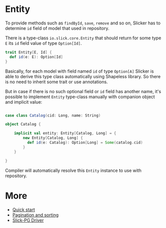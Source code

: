 Entity
======

To provide methods such as `findById`, `save`, `remove` and so on, Slicker
has to determine `id` field of model that used in repository.


There is a type-class `io.slick.core.Entity` that should return
for some type `E` its `id` field value of type `Option[Id]`.

```scala
trait Entity[E, Id] {
  def id(e: E): Option[Id]
}
```

Basically, for each model with field named `id` of type `Option[A]` Slicker is able
to derive this type class automatically using Shapeless library.
So there is no need to inherit some trait or use annotations.

But in case if there is no such optional field or `id` field has another name, it's
possible to implement `Entity` type-class manually with companion object and implicit value:

```scala

case class Catalog(cid: Long, name: String)

object Catalog {

    implicit val entity: Entity[Catalog, Long] = {
        new Entity[Catalog, Long] {
          def id(e: Catalog): Option[Long] = Some(catalog.cid) 
        }
    }

}
```

Compiler will automatically resolve this `Entity` instance to use with repository.

More
======

* [Quick start](index.md)
* [Pagination and sorting](pagerequest.md)
* [Slick-PG Driver](slickpg.md)
